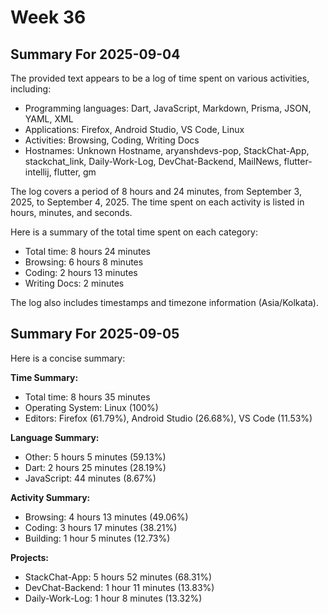 # Week 36

## Summary For 2025-09-04
The provided text appears to be a log of time spent on various activities, including:

* Programming languages: Dart, JavaScript, Markdown, Prisma, JSON, YAML, XML
* Applications: Firefox, Android Studio, VS Code, Linux
* Activities: Browsing, Coding, Writing Docs
* Hostnames: Unknown Hostname, aryanshdevs-pop, StackChat-App, stackchat_link, Daily-Work-Log, DevChat-Backend, MailNews, flutter-intellij, flutter, gm

The log covers a period of 8 hours and 24 minutes, from September 3, 2025, to September 4, 2025. The time spent on each activity is listed in hours, minutes, and seconds.

Here is a summary of the total time spent on each category:

* Total time: 8 hours 24 minutes
* Browsing: 6 hours 8 minutes
* Coding: 2 hours 13 minutes
* Writing Docs: 2 minutes

The log also includes timestamps and timezone information (Asia/Kolkata).



## Summary For 2025-09-05
Here is a concise summary:

**Time Summary:**
- Total time: 8 hours 35 minutes
- Operating System: Linux (100%)
- Editors: Firefox (61.79%), Android Studio (26.68%), VS Code (11.53%)

**Language Summary:**
- Other: 5 hours 5 minutes (59.13%)
- Dart: 2 hours 25 minutes (28.19%)
- JavaScript: 44 minutes (8.67%)

**Activity Summary:**
- Browsing: 4 hours 13 minutes (49.06%)
- Coding: 3 hours 17 minutes (38.21%)
- Building: 1 hour 5 minutes (12.73%)

**Projects:**
- StackChat-App: 5 hours 52 minutes (68.31%)
- DevChat-Backend: 1 hour 11 minutes (13.83%)
- Daily-Work-Log: 1 hour 8 minutes (13.32%)
